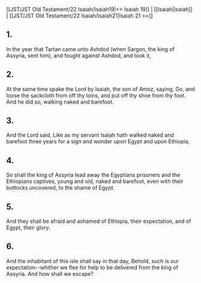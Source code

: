 [[JST/JST Old Testament/22 Isaiah/Isaiah19|<< Isaiah 19]] | [[Isaiah|Isaiah]] | [[JST/JST Old Testament/22 Isaiah/Isaiah21|Isaiah 21 >>]]
## 1.
In the year that Tartan came unto Ashdod (when Sargon, the king of Assyria, sent him), and fought against Ashdod, and took it,
## 2.
At the same time spake the Lord by Isaiah, the son of Amoz, saying, Go, and loose the sackcloth from off thy loins, and put off thy shoe from thy foot. And he did so, walking naked and barefoot.
## 3.
And the Lord said, Like as my servant Isaiah hath walked naked and barefoot three years for a sign and wonder upon Egypt and upon Ethiopia,
## 4.
So shall the king of Assyria lead away the Egyptians prisoners and the Ethiopians captives, young and old, naked and barefoot, even with their buttocks uncovered, to the shame of Egypt.
## 5.
And they shall be afraid and ashamed of Ethiopia, their expectation, and of Egypt, their glory.
## 6.
And the inhabitant of this isle shall say in that day, Behold, such is our expectation\--whither we flee for help to be delivered from the king of Assyria. And how shall we escape?

